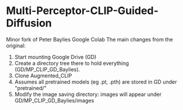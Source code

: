 # Multi-Perceptor-CLIP-Guided-Diffusion
Minor fork of Peter Baylies Google Colab
The main changes from the original:
1. Start mounting Google Drive (GD)
2. Create a directory tree there to hold everything (GD/MP_CLIP_GD_Baylies).
3. Clone Augmented_CLIP
4. Assumes all pretrained models (eg .pt, .pth) are stored in GD under "pretrained/"
5. Modify the image saving directory: images will appear under GD/MP_CLIP_GD_Baylies/images
